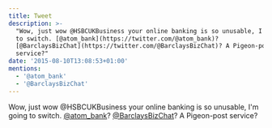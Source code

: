 ```yaml
---
title: Tweet
description: >-
  "Wow, just wow @HSBCUKBusiness your online banking is so unusable, I'm going
  to switch. [@atom_bank](https://twitter.com/@atom_bank)?
  [@BarclaysBizChat](https://twitter.com/@BarclaysBizChat)? A Pigeon-post
  service?"
date: '2015-08-10T13:08:53+01:00'
mentions:
  - '@atom_bank'
  - '@BarclaysBizChat'
---
```

Wow, just wow @HSBCUKBusiness your online banking is so unusable, I'm going to switch. [@atom_bank](https://twitter.com/@atom_bank)? [@BarclaysBizChat](https://twitter.com/@BarclaysBizChat)? A Pigeon-post service?
